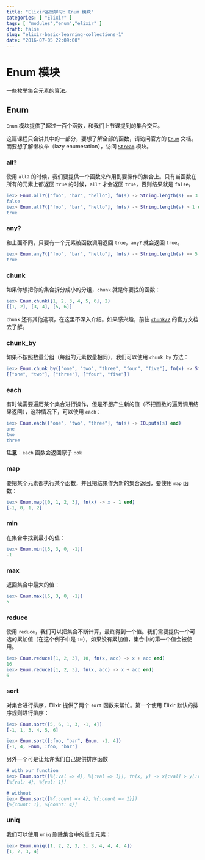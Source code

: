 ```yaml
---
title: "Elixir基础学习: Enum 模块"
categories: [ "Elixir" ]
tags: [ "modules","enum","elixir" ]
draft: false
slug: "elixir-basic-learning-collections-1"
date: "2016-07-05 22:09:00"
---
```


# Enum 模块

一些枚举集合元素的算法。


## Enum

`Enum` 模块提供了超过一百个函数，和我们上节课提到的集合交互。

这篇课程只会讲其中的一部分，要想了解全部的函数，请访问官方的 [`Enum`](http://elixir-lang.org/docs/stable/elixir/Enum.html) 文档。
 而要想了解懒枚举（lazy enumeration），访问 [`Stream`](http://elixir-lang.org/docs/stable/elixir/Stream.html) 模块。

### all?

使用 `all?` 的时候，我们要提供一个函数来作用到要操作的集合上。只有当函数在所有的元素上都返回 `true` 的时候，`all?` 才会返回 `true`，否则结果就是 `false`。


<!--more-->


```erlang
iex> Enum.all?(["foo", "bar", "hello"], fn(s) -> String.length(s) == 3 end)  
false  
iex> Enum.all?(["foo", "bar", "hello"], fn(s) -> String.length(s) > 1 end)  
true  

```


### any?

和上面不同，只要有一个元素被函数调用返回 `true`，`any?` 就会返回 `true`。


```erlang
iex> Enum.any?(["foo", "bar", "hello"], fn(s) -> String.length(s) == 5 end)  
true  

```


### chunk

如果你想把你的集合拆分成小的分组，`chunk` 就是你要找的函数：

```erlang  
iex> Enum.chunk([1, 2, 3, 4, 5, 6], 2)  
[[1, 2], [3, 4], [5, 6]]  

```


`chunk` 还有其他选项，在这里不深入介绍。如果感兴趣，前往 [`chunk/2`](http://elixir-lang.org/docs/stable/elixir/Enum.html#chunk/2) 的官方文档去了解。

### chunk_by

如果不按照数量分组（每组的元素数量相同），我们可以使用 `chunk_by` 方法：


```erlang  
iex> Enum.chunk_by(["one", "two", "three", "four", "five"], fn(x) -> String.length(x) end)  
[["one", "two"], ["three"], ["four", "five"]]  

```
 
### each

有时候需要遍历某个集合进行操作，但是不想产生新的值（不把函数的遍历调用结果返回），这种情况下，可以使用 `each`：


```erlang  
iex> Enum.each(["one", "two", "three"], fn(s) -> IO.puts(s) end)  
one  
two  
three  

```

**注意**：`each` 函数会返回原子 `:ok`

### map

要把某个元素都执行某个函数，并且把结果作为新的集合返回，要使用 `map` 函数：

```erlang 
iex> Enum.map([0, 1, 2, 3], fn(x) -> x - 1 end)  
[-1, 0, 1, 2]  

```
 
### min

在集合中找到最小的值：

```erlang  
iex> Enum.min([5, 3, 0, -1])  
-1

```


### max

返回集合中最大的值：

 

```erlang  
iex> Enum.max([5, 3, 0, -1])  
5  

```


### reduce

使用 `reduce`，我们可以把集合不断计算，最终得到一个值。我们需要提供一个可选的累加值（在这个例子中是 `10`），如果没有累加值，集合中的第一个值会被使用。


```erlang  
iex> Enum.reduce([1, 2, 3], 10, fn(x, acc) -> x + acc end)  
16  
iex> Enum.reduce([1, 2, 3], fn(x, acc) -> x + acc end)  
6  

```

</div>

### sort

对集合进行排序，Elixir 提供了两个 `sort` 函数来帮忙。第一个使用 Elixir 默认的排序规则进行排序：

```erlang  
iex> Enum.sort([5, 6, 1, 3, -1, 4])  
[-1, 1, 3, 4, 5, 6]  

iex> Enum.sort([:foo, "bar", Enum, -1, 4])  
[-1, 4, Enum, :foo, "bar"]  

```
 

另外一个可是让允许我们自己提供排序函数


```erlang  
# with our function  
iex> Enum.sort([%{:val => 4}, %{:val => 1}], fn(x, y) -> x[:val] > y[:val] end)  
[%{val: 4}, %{val: 1}]  

# without  
iex> Enum.sort([%{:count => 4}, %{:count => 1}])  
[%{count: 1}, %{count: 4}]  

```

 

### uniq

我们可以使用 `uniq` 删除集合中的重复元素：


```erlang  
iex> Enum.uniq([1, 2, 2, 3, 3, 3, 4, 4, 4, 4])  
[1, 2, 3, 4]  

```
